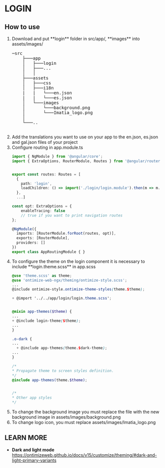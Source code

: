# LOGIN

## How to use
<ol>
<li>Download and put **login** folder in src/app/, **images** into assets/images/   </li>
<pre>
─src
    ├───app
    │   ├───login
    │   ├───...
    │   │
    ├───assets
    │   ├───css
    │   ├───i18n
    |   |   └───en.json
    |   |   └───es.json
    │   └───images
    │       └───background.png
    │       └───Imatia_logo.png
    │
    └───..


</pre>

<li>Add the translations you want to use on your app ​​to the en.json, es.json and gal.json files of your project</li>

<li>Configure routing in app.module.ts</li>

```ts
import { NgModule } from '@angular/core';
import { ExtraOptions, RouterModule, Routes } from '@angular/router';


export const routes: Routes = [
  {
    path: 'login',
    loadChildren: () => import('./login/login.module').then(m => m.LoginModule)
  },
  ...]

const opt: ExtraOptions = {
    enableTracing: false
    // true if you want to print navigation routes
};

@NgModule({
  imports: [RouterModule.forRoot(routes, opt)],
  exports: [RouterModule],
  providers: []
})
export class AppRoutingModule { }

```

<li>To configure the theme on the login component it is necessary to include **login.theme.scss** in app.scss</li>

```app.scss
@use 'theme.scss' as theme;
@use 'ontimize-web-ngx/theming/ontimize-style.scss';
...
@include ontimize-style.ontimize-theme-styles(theme.$theme);

+ @import '../../app/login/login.theme.scss';


@mixin app-themes($theme) {
...
+ @include login-theme($theme);
...
}

.o-dark {
...
  + @include app-themes(theme.$dark-theme);
...
}

/*
* Propagate theme to screen styles definition.
*/
@include app-themes(theme.$theme);


/*
* Other app styles
*/

```

<li>To change the background image you must replace the file with the new background image in assets/images/background.png</li>

<li>To change logo icon, you must replace assets/images/Imatia_logo.png</li>
</ol>

## LEARN MORE
* **Dark and light mode** https://ontimizeweb.github.io/docs/v15/customize/theming/#dark-and-light-primary-variants
